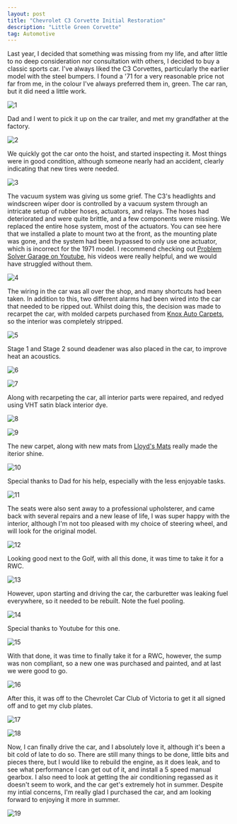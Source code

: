 ```yaml
---
layout: post
title: "Chevrolet C3 Corvette Initial Restoration"
description: "Little Green Corvette"
tag: Automotive
---
```


Last year, I decided that something was missing from my life, and after little to no deep consideration nor consultation with others, I decided to buy a classic sports car. I've always liked the C3 Corvettes, particularly the earlier model with the steel bumpers. I found a '71 for a very reasonable price not far from me, in the colour I've always preferred them in, green. The car ran, but it did need a little work.

![1](https://i.imgur.com/kD84T6m.jpg)

Dad and I went to pick it up on the car trailer, and met my grandfather at the factory.

![2](https://i.imgur.com/fzRifAf.jpg)

We quickly got the car onto the hoist, and started inspecting it. Most things were in good condition, although someone nearly had an accident, clearly indicating that new tires were needed.

![3](https://i.imgur.com/TUFIl0r.jpg)

The vacuum system was giving us some grief. The C3's headlights and  windscreen wiper door is controlled by a vacuum system through an intricate setup of rubber hoses, actuators, and relays. The hoses had deteriorated and were quite brittle, and a few components were missing. We replaced the entire hose system, most of the actuators. You can see here that we installed a plate to mount two at the front, as the mounting plate was gone, and the system had been bypassed to only use one actuator, which is incorrect for the 1971 model. I recommend checking out [Problem Solver Garage on Youtube](https://www.youtube.com/watch?v=WqBwU2FrQYQ&list=PLYvP8FnXGRLe4ehj5eQwmHgUaNqB1X8ZX), his videos were really helpful, and we would have struggled without them.

![4](https://i.imgur.com/DutLITV.jpg)

The wiring in the car was all over the shop, and many shortcuts had been taken. In addition to this, two different alarms had been wired into the car that needed to be ripped out. Whilst doing this, the decision was made to recarpet the car, with molded carpets purchased from [Knox Auto Carpets](https://knoxautocarpets.com.au/), so the interior was completely stripped.

![5](https://i.imgur.com/pA7UzJp.jpg)

Stage 1 and Stage 2 sound deadener was also placed in the car, to improve heat an acoustics.

![6](https://i.imgur.com/0h2k8qo.jpg)

![7](https://i.imgur.com/pA7UzJp.jpg)

Along with recarpeting the car, all interior parts were repaired, and redyed using VHT satin black interior dye.

![8](https://i.imgur.com/PaT7RoP.jpg)

![9](https://i.imgur.com/W3CEkTK.jpg)

The new carpet, along with new mats from [Lloyd's Mats](https://lloydmats.com/) really made the iterior shine.

![10](https://i.imgur.com/4llm5OZ.jpg)

Special thanks to Dad for his help, especially with the less enjoyable tasks.

![11](https://i.imgur.com/aRXrRxi.jpg)

The seats were also sent away to a professional upholsterer, and came back with several repairs and a new lease of life, I was super happy with the interior, although I'm not too pleased with my choice of steering wheel, and will look for the original model.

![12](https://i.imgur.com/Ceu2eaw.jpg)


Looking good next to the Golf, with all this done, it was time to take it for a RWC.

![13](https://i.imgur.com/BY0JspI.jpg)

However, upon starting and driving the car, the carburetter was leaking fuel everywhere, so it needed to be rebuilt. Note the fuel pooling.

![14](https://i.imgur.com/U1CcHt9.jpg)

Special thanks to Youtube for this one.

![15](https://i.imgur.com/w4rNh9j.jpg)

With that done, it was time to finally take it for a RWC, however, the sump was non compliant, so a new one was purchased and painted, and at last we were good to go.

![16](https://i.imgur.com/8f6RNdv.jpg)

After this, it was off to the Chevrolet Car Club of Victoria to get it all signed off and to get my club plates.

![17](https://i.imgur.com/4XEhCIm.jpg)

![18](https://i.imgur.com/mtdinSP.jpg)

Now, I can finally drive the car, and I absolutely love it, although it's been a bit cold of late to do so. There are still many things to be done, little bits and pieces there, but I would like to rebuild the engine, as it does leak, and to see what performance I can get out of it, and install a 5 speed manual gearbox. I also need to look at getting the air conditioning regassed as it doesn't seem to work, and the car get's extremely hot in summer. Despite my intial concerns, I'm really glad I purchased the car, and am looking forward to enjoying it more in summer.

![19](https://i.imgur.com/gbdzoQN.jpg)
